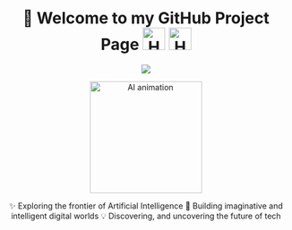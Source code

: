 <h1 align="center">
  👋 Welcome to my GitHub Project Page 
  <img src="https://media.giphy.com/media/xUOxf48t3B1CkYeS5K/giphy.gif" width="40" alt="Hand Animation">
  <img src="https://media.giphy.com/media/xUOxf48t3B1CkYeS5K/giphy.gif" width="40" alt="Hand Animation">
</h1>

<p align="center">
  <a href="https://github.com/fairyland0926">
    <img src="https://readme-typing-svg.herokuapp.com?font=Pacifico&size=45&pause=1000&color=58A6FF&center=true&vCenter=true&width=800&lines=AI+Explorer;Fantasy+of+AI+and+Code;Writing+the+Future+with+AI;Uncovering+Digital+Magic;Adventure;Forever+Curious+%26+Creating">
  </a>
</p>

<p align="center">
  <img src="https://media.giphy.com/media/26tn33aiTi1jkl6H6/giphy.gif" width="200" alt="AI animation">
</p>


<p align="center">
✨ Exploring the frontier of Artificial Intelligence  
🚀 Building imaginative and intelligent digital worlds  
💡 Discovering, and uncovering the future of tech  
</p>
